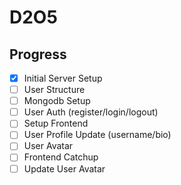 # D2O5

## Progress

- [x] Initial Server Setup
- [ ] User Structure
- [ ] Mongodb Setup
- [ ] User Auth (register/login/logout)
- [ ] Setup Frontend
- [ ] User Profile Update (username/bio)
- [ ] User Avatar
- [ ] Frontend Catchup
- [ ] Update User Avatar
